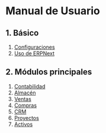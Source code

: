 # Manual de Usuario

## 1. Básico
1. [Configuraciones](/docs/user/manual/es/setting-up)
1. [Uso de ERPNext](/docs/user/manual/es/using-erpnext)
<!--1. [Introduction](/docs/user/manual/en/introduction)-->
<!--1. [Automation](/docs/user/manual/en/automation)-->


## 2. Módulos principales
1. [Contabilidad](/docs/user/manual/es/accounts)
1. [Almacén](/docs/user/manual/es/stock)
2. [Ventas](/docs/user/manual/es/selling)
1. [Compras](/docs/user/manual/es/buying)
3. [CRM](/docs/user/manual/es/CRM)
1. [Proyectos](/docs/user/manual/es/projects)
2. [Activos](/docs/user/manual/es/asset)
<!--1. [Human Resources](/docs/user/manual/en/human-resources)-->
<!--1. [Support](/docs/user/manual/en/support)-->
<!--1. [Quality](/docs/user/manual/en/quality-management)

## 3. Industry Specific Modules
1. [Manufacturing](/docs/user/manual/en/manufacturing)
1. [Education](/docs/user/manual/en/education)
1. [Healthcare](/docs/user/manual/en/healthcare)
1. [Agriculture](/docs/user/manual/en/agriculture)
1. [Non Profit](/docs/user/manual/en/non_profit)
1. [Hospitality](/docs/user/manual/en/hospitality)

## 4. Website and Portal
1. [Customer Portal](/docs/user/manual/en/customer-portal)
1. [Website](/docs/user/manual/en/website)

## 5. Extensions
1. [Customize ERPNext](/docs/user/manual/en/customize-erpnext)
1. [Regional](/docs/user/manual/en/regional)
1. [Integrations](/docs/user/manual/en/erpnext_integration)

## 6. Developer
1. [Frappe Framework Docs](https://frappe.io/docs/)-->
